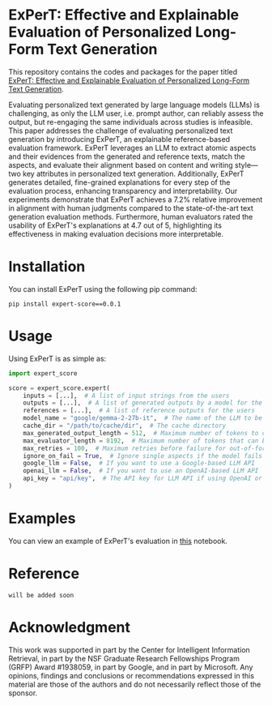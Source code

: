 # ExPerT: Effective and Explainable Evaluation of Personalized Long-Form Text Generation

This repository contains the codes and packages for the paper titled [ExPerT: Effective and Explainable Evaluation of Personalized Long-Form Text Generation]().


Evaluating personalized text generated by large language models (LLMs) is challenging, as only the LLM user, i.e. prompt author, can reliably assess the output, but re-engaging the same individuals across studies is infeasible. This paper addresses the challenge of evaluating personalized text generation by introducing ExPerT, an explainable reference-based evaluation framework. ExPerT leverages an LLM to extract atomic aspects and their evidences from the generated and reference texts, match the aspects, and evaluate their alignment based on content and writing style—two key attributes in personalized text generation. Additionally, ExPerT generates detailed, fine-grained explanations for every step of the evaluation process, enhancing transparency and interpretability. Our experiments demonstrate that ExPerT achieves a 7.2\% relative improvement in alignment with human judgments compared to the state-of-the-art text generation evaluation methods. Furthermore, human evaluators rated the usability of ExPerT's explanations at 4.7 out of 5, highlighting its effectiveness in making evaluation decisions more interpretable.


# Installation

You can install ExPerT using the following pip command:

```
pip install expert-score==0.0.1
```

# Usage

Using ExPerT is as simple as:

```python
import expert_score

score = expert_score.expert(
    inputs = [...],  # A list of input strings from the users
    outputs = [...],  # A list of generated outputs by a model for the users
    references = [...],  # A list of reference outputs for the users
    model_name = "google/gemma-2-27b-it",  # The name of the LLM to be used as ExPerT's backbone
    cache_dir = "/path/to/cache/dir",  # The cache directory
    max_generated_output_length = 512,  # Maximum number of tokens to consider from the generated outputs
    max_evaluator_length = 8192,  # Maximum number of tokens that can be used by ExPerT's LLM backbone
    max_retries = 100,  # Maximum retries before failure for out-of-format generated outputs by ExPerT's LLM backbone
    ignore_on_fail = True,  # Ignore single aspects if the model fails to generate well-formatted output (rare occurrence)
    google_llm = False,  # If you want to use a Google-based LLM API
    openai_llm = False,  # If you want to use an OpenAI-based LLM API
    api_key = "api/key",  # The API key for LLM API if using OpenAI or Google LLM API
)
```

# Examples

You can view an example of ExPerT's evaluation in [this](https://colab.research.google.com/drive/1_Sfr5XOjv9qbQ4daHe1z3FfCtS_mnkI5?usp=sharing) notebook.

# Reference

```
will be added soon
```

# Acknowledgment

This work was supported in part by the Center for Intelligent Information Retrieval, in part by the NSF Graduate Research Fellowships Program (GRFP) Award \#1938059, in part by Google, and in part by Microsoft. Any opinions, findings and conclusions or recommendations expressed in this material are those of the authors and do not necessarily reflect those of the sponsor.